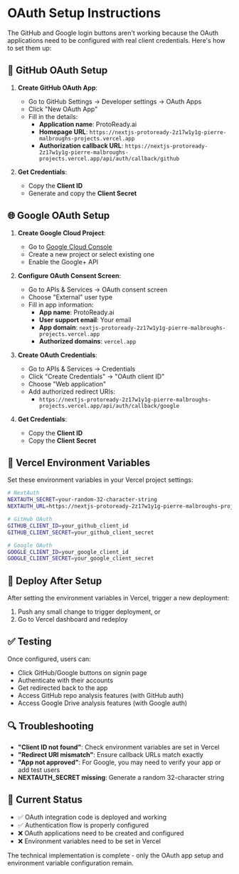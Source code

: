 # OAuth Setup Instructions

The GitHub and Google login buttons aren't working because the OAuth applications need to be configured with real client credentials. Here's how to set them up:

## 🔧 GitHub OAuth Setup

1. **Create GitHub OAuth App**:
   - Go to GitHub Settings → Developer settings → OAuth Apps
   - Click "New OAuth App"
   - Fill in the details:
     - **Application name**: ProtoReady.ai
     - **Homepage URL**: `https://nextjs-protoready-2z17w1y1g-pierre-malbroughs-projects.vercel.app`
     - **Authorization callback URL**: `https://nextjs-protoready-2z17w1y1g-pierre-malbroughs-projects.vercel.app/api/auth/callback/github`

2. **Get Credentials**:
   - Copy the **Client ID**
   - Generate and copy the **Client Secret**

## 🌐 Google OAuth Setup

1. **Create Google Cloud Project**:
   - Go to [Google Cloud Console](https://console.cloud.google.com/)
   - Create a new project or select existing one
   - Enable the Google+ API

2. **Configure OAuth Consent Screen**:
   - Go to APIs & Services → OAuth consent screen
   - Choose "External" user type
   - Fill in app information:
     - **App name**: ProtoReady.ai
     - **User support email**: Your email
     - **App domain**: `nextjs-protoready-2z17w1y1g-pierre-malbroughs-projects.vercel.app`
     - **Authorized domains**: `vercel.app`

3. **Create OAuth Credentials**:
   - Go to APIs & Services → Credentials
   - Click "Create Credentials" → "OAuth client ID"
   - Choose "Web application"
   - Add authorized redirect URIs:
     - `https://nextjs-protoready-2z17w1y1g-pierre-malbroughs-projects.vercel.app/api/auth/callback/google`

4. **Get Credentials**:
   - Copy the **Client ID**
   - Copy the **Client Secret**

## 🔐 Vercel Environment Variables

Set these environment variables in your Vercel project settings:

```bash
# NextAuth
NEXTAUTH_SECRET=your-random-32-character-string
NEXTAUTH_URL=https://nextjs-protoready-2z17w1y1g-pierre-malbroughs-projects.vercel.app

# GitHub OAuth
GITHUB_CLIENT_ID=your_github_client_id
GITHUB_CLIENT_SECRET=your_github_client_secret

# Google OAuth  
GOOGLE_CLIENT_ID=your_google_client_id
GOOGLE_CLIENT_SECRET=your_google_client_secret
```

## 🚀 Deploy After Setup

After setting the environment variables in Vercel, trigger a new deployment:

1. Push any small change to trigger deployment, or
2. Go to Vercel dashboard and redeploy

## ✅ Testing

Once configured, users can:
- Click GitHub/Google buttons on signin page
- Authenticate with their accounts
- Get redirected back to the app
- Access GitHub repo analysis features (with GitHub auth)
- Access Google Drive analysis features (with Google auth)

## 🔍 Troubleshooting

- **"Client ID not found"**: Check environment variables are set in Vercel
- **"Redirect URI mismatch"**: Ensure callback URLs match exactly
- **"App not approved"**: For Google, you may need to verify your app or add test users
- **NEXTAUTH_SECRET missing**: Generate a random 32-character string

## 📝 Current Status

- ✅ OAuth integration code is deployed and working
- ✅ Authentication flow is properly configured  
- ❌ OAuth applications need to be created and configured
- ❌ Environment variables need to be set in Vercel

The technical implementation is complete - only the OAuth app setup and environment variable configuration remain.